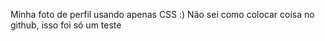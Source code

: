 Minha foto de perfil usando apenas CSS :)
Não sei como colocar coisa no github, isso foi só um teste
